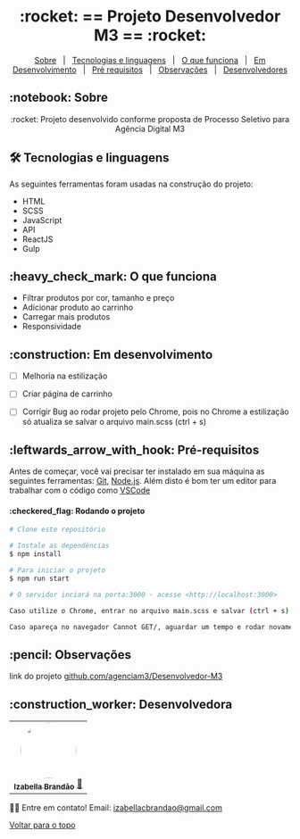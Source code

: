 <h1 align="center" id="top">:rocket: == Projeto Desenvolvedor M3 == :rocket:</h1>


<p align="center">
  <a href="#sobre">Sobre</a> &#xa0; | &#xa0; 
  <a href="#tecnologias">Tecnologias e linguagens</a> &#xa0; | &#xa0; 
  <a href="#funciona">O que funciona</a> &#xa0; | &#xa0;
  <a href="#pendente">Em Desenvolvimento</a> &#xa0; | &#xa0;
  <a href="#requisitos">Pré requisitos</a> &#xa0; | &#xa0;
  <a href="#observacoes">Observações</a> &#xa0; | &#xa0;
  <a href="#desenvolvedores">Desenvolvedores</a>
</p>

<h2 id="sobre">:notebook: Sobre </h2>

<p align="center">:rocket: Projeto desenvolvido conforme proposta de Processo Seletivo para Agência Digital M3 </p>

<h2 id="tecnologias"> 🛠 Tecnologias e linguagens </h2>

As seguintes ferramentas foram usadas na construção do projeto:

* HTML
* SCSS
* JavaScript
* API
* ReactJS
* Gulp


<h2 id="funciona">:heavy_check_mark: O que funciona</h2>

* Filtrar produtos por cor, tamanho e preço
* Adicionar produto ao carrinho
* Carregar mais produtos
* Responsividade

 
<h2 id="pendente">:construction: Em desenvolvimento</h2>

- [ ] Melhoria na estilização
- [ ] Criar página de carrinho
- [ ] Corrigir Bug ao rodar projeto pelo Chrome, pois no Chrome a estilização só atualiza se salvar o arquivo main.scss (ctrl + s)


<h2 id="requisitos">:leftwards_arrow_with_hook: Pré-requisitos</h2>

Antes de começar, você vai precisar ter instalado em sua máquina as seguintes ferramentas:
[Git](https://git-scm.com), [Node.js](https://nodejs.org/en/). 
Além disto é bom ter um editor para trabalhar com o código como [VSCode](https://code.visualstudio.com/)

<h4>:checkered_flag: Rodando o projeto </h4>

```bash
# Clone este repositório

# Instale as dependências
$ npm install

# Para iniciar o projeto
$ npm run start

# O servidor inciará na porta:3000 - acesse <http://localhost:3000>

Caso utilize o Chrome, entrar no arquivo main.scss e salvar (ctrl + s)

Caso apareça no navegador Cannot GET/, aguardar um tempo e rodar novamente

```

<h2 id="observacoes">:pencil: Observações</h2>

link do projeto [github.com/agenciam3/Desenvolvedor-M3](https://github.com/agenciam3/Desenvolvedor-M3)


<h2 id="desenvolvedores">:construction_worker: Desenvolvedora</h2>

<table> 
<tr>
 
 <td align="center"><a href="https://github.com/bellacbs"><img style="border-radius: 50%" src="https://avatars.githubusercontent.com/u/35279793?v=4" width="100px" alt=""/>
 <br />
 <sub><b>Izabella Brandão</b></sub></a> <a href="https://github.com/bellacbs">🚀</a></td>

</tr>
</table>

👋🏽 Entre em contato!
Email: izabellacbrandao@gmail.com

<a href="#top">Voltar para o topo</a>

